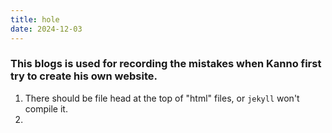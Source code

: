 ```yaml
---
title: hole
date: 2024-12-03
---
```


### This blogs is used for recording the mistakes when Kanno first try to create his own website.

1. There should be file head at the top of "html" files, or `jekyll` won't compile it.
2. 